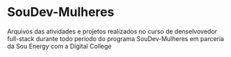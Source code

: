 # SouDev-Mulheres
Arquivos das atividades e projetos realizados no curso de denselvovedor full-stack durante todo período do programa SouDev-Mulheres em parceria da Sou Energy com a Digital College
